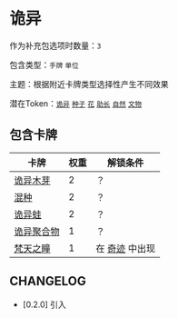 # 诡异

作为补充包选项时数量：`3`

包含类型：`手牌` `单位`

主题：根据附近卡牌类型选择性产生不同效果

潜在Token：[`诡异`](诡异.md) [`种子`](种子.md) [`花`](花.md) [`助长`](助长.md) [`自然`](自然.md) [`文物`](文物.md)

## 包含卡牌

卡牌 | 权重 | 解锁条件
--- | --- | ---
[诡异木芽](../卡牌/诡异木芽.md) | 2 | ？
[混种](../卡牌/混种.md) | 2 | ？
[诡异蛙](../卡牌/诡异蛙.md) | 2 | ？
[诡异聚合物](../卡牌/诡异聚合物.md) | 1 | ？
[梵天之瞳](../卡牌/梵天之瞳.md) | 1 | 在 [奇迹](奇迹.md) 中出现

## CHANGELOG

- [0.2.0] 引入
